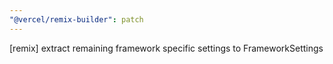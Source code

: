 ```yaml
---
"@vercel/remix-builder": patch
---
```


[remix] extract remaining framework specific settings to FrameworkSettings
